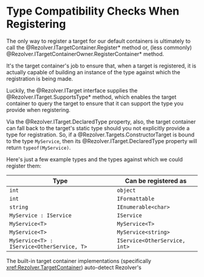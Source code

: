 ﻿# Type Compatibility Checks When Registering

The only way to register a target for our default containers is ultimately to call the
@Rezolver.ITargetContainer.Register* method or, (less commonly) 
@Rezolver.ITargetContainerOwner.RegisterContainer* method.

It's the target container's job to ensure that, when a target is registered, it is actually
capable of building an instance of the type against which the registration is being made.

Luckily, the @Rezolver.ITarget interface supplies the @Rezolver.ITarget.SupportsType* method,
which enables the target container to query the target to ensure that it can support the type
you provide when registering.

Via the @Rezolver.ITarget.DeclaredType property, also, the
target container can fall back to the target's static type should you not explicitly provide
a type for registration.  So, if a @Rezolver.Targets.ConstructorTarget is bound to the type
`MyService`, then its @Rezolver.ITarget.DeclaredType property will return 
`typeof(MyService)`.


Here's just a few example types and the types against which we could register them:

Type | Can be registered as
--- | ---
`int` | `object`
`int` | `IFormattable`
`string` | `IEnumerable<char>`
`MyService : IService` | `IService`
`MyService<T>` | `MyService<T>`
`MyService<T>` | `MyService<string>`
`MyService<T> : IService<OtherService, T>` | `IService<OtherService, int>`

The built-in target container implementations (specifically <xref:Rezolver.TargetContainer>)
auto-detect 
Rezolver's 

